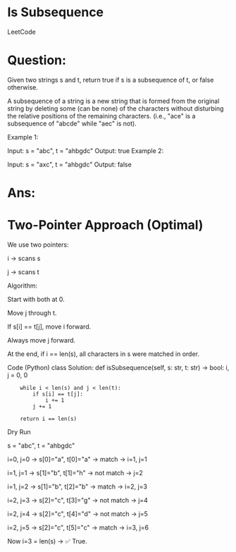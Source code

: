 # Is Subsequence
LeetCode

# Question:

Given two strings s and t, return true if s is a subsequence of t, or false otherwise.

A subsequence of a string is a new string that is formed from the original string by deleting some (can be none) of the characters without disturbing the relative positions of the remaining characters. (i.e., "ace" is a subsequence of "abcde" while "aec" is not).

 

Example 1:

Input: s = "abc", t = "ahbgdc"
Output: true
Example 2:

Input: s = "axc", t = "ahbgdc"
Output: false

# Ans:

# Two-Pointer Approach (Optimal)

We use two pointers:

i → scans s

j → scans t

Algorithm:

Start with both at 0.

Move j through t.

If s[i] == t[j], move i forward.

Always move j forward.

At the end, if i == len(s), all characters in s were matched in order.

Code (Python)
class Solution:
    def isSubsequence(self, s: str, t: str) -> bool:
        i, j = 0, 0
        
        while i < len(s) and j < len(t):
            if s[i] == t[j]:
                i += 1
            j += 1
        
        return i == len(s)

Dry Run

s = "abc", t = "ahbgdc"

i=0, j=0 → s[0]="a", t[0]="a" → match → i=1, j=1

i=1, j=1 → s[1]="b", t[1]="h" → not match → j=2

i=1, j=2 → s[1]="b", t[2]="b" → match → i=2, j=3

i=2, j=3 → s[2]="c", t[3]="g" → not match → j=4

i=2, j=4 → s[2]="c", t[4]="d" → not match → j=5

i=2, j=5 → s[2]="c", t[5]="c" → match → i=3, j=6

Now i=3 = len(s) → ✅ True.